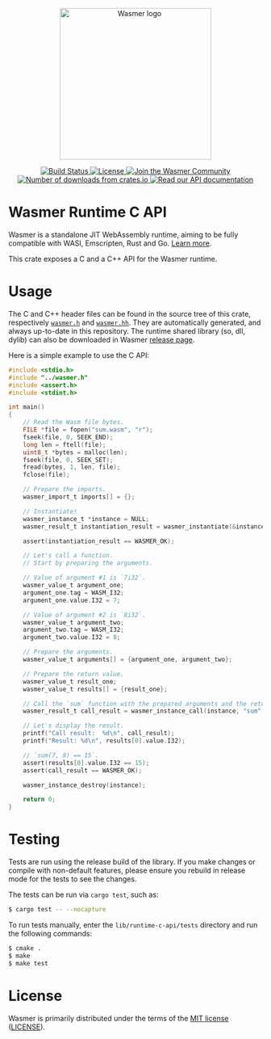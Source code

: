 <p align="center">
  <a href="https://wasmer.io" target="_blank" rel="noopener noreferrer">
    <img width="300" src="https://raw.githubusercontent.com/wasmerio/wasmer/master/logo.png" alt="Wasmer logo">
  </a>
</p>

<p align="center">
  <a href="https://dev.azure.com/wasmerio/wasmer/_build/latest?definitionId=3&branchName=master">
    <img src="https://img.shields.io/azure-devops/build/wasmerio/wasmer/3.svg?style=flat-square" alt="Build Status">
  </a>
  <a href="https://github.com/wasmerio/wasmer/blob/master/LICENSE">
    <img src="https://img.shields.io/github/license/wasmerio/wasmer.svg?style=flat-square" alt="License">
  </a>
  <a href="https://spectrum.chat/wasmer">
    <img src="https://withspectrum.github.io/badge/badge.svg" alt="Join the Wasmer Community">
  </a>
  <a href="https://crates.io/crates/wasmer-runtime-c-api">
    <img src="https://img.shields.io/crates/d/wasmer-runtime-c-api.svg?style=flat-square" alt="Number of downloads from crates.io">
  </a>
  <a href="https://docs.rs/wasmer-runtime-c-api">
    <img src="https://docs.rs/wasmer-runtime-c-api/badge.svg" alt="Read our API documentation">
  </a>
</p>

# Wasmer Runtime C API

Wasmer is a standalone JIT WebAssembly runtime, aiming to be fully
compatible with WASI, Emscripten, Rust and Go. [Learn
more](https://github.com/wasmerio/wasmer).

This crate exposes a C and a C++ API for the Wasmer runtime.

# Usage

The C and C++ header files can be found in the source tree of this
crate, respectively [`wasmer.h`][wasmer_h] and
[`wasmer.hh`][wasmer_hh]. They are automatically generated, and always
up-to-date in this repository.
The runtime shared library (so, dll, dylib) can also be downloaded in Wasmer [release page](https://github.com/wasmerio/wasmer/releases).

Here is a simple example to use the C API:

```c
#include <stdio.h>
#include "../wasmer.h"
#include <assert.h>
#include <stdint.h>

int main()
{
    // Read the Wasm file bytes.
    FILE *file = fopen("sum.wasm", "r");
    fseek(file, 0, SEEK_END);
    long len = ftell(file);
    uint8_t *bytes = malloc(len);
    fseek(file, 0, SEEK_SET);
    fread(bytes, 1, len, file);
    fclose(file);

    // Prepare the imports.
    wasmer_import_t imports[] = {};

    // Instantiate!
    wasmer_instance_t *instance = NULL;
    wasmer_result_t instantiation_result = wasmer_instantiate(&instance, bytes, len, imports, 0);

    assert(instantiation_result == WASMER_OK);

    // Let's call a function.
    // Start by preparing the arguments.

    // Value of argument #1 is `7i32`.
    wasmer_value_t argument_one;
    argument_one.tag = WASM_I32;
    argument_one.value.I32 = 7;

    // Value of argument #2 is `8i32`.
    wasmer_value_t argument_two;
    argument_two.tag = WASM_I32;
    argument_two.value.I32 = 8;

    // Prepare the arguments.
    wasmer_value_t arguments[] = {argument_one, argument_two};

    // Prepare the return value.
    wasmer_value_t result_one;
    wasmer_value_t results[] = {result_one};

    // Call the `sum` function with the prepared arguments and the return value.
    wasmer_result_t call_result = wasmer_instance_call(instance, "sum", arguments, 2, results, 1);

    // Let's display the result.
    printf("Call result:  %d\n", call_result);
    printf("Result: %d\n", results[0].value.I32);

    // `sum(7, 8) == 15`.
    assert(results[0].value.I32 == 15);
    assert(call_result == WASMER_OK);

    wasmer_instance_destroy(instance);

    return 0;
}
```

# Testing

Tests are run using the release build of the library.  If you make
changes or compile with non-default features, please ensure you
rebuild in release mode for the tests to see the changes.

The tests can be run via `cargo test`, such as:

```sh
$ cargo test -- --nocapture
```

To run tests manually, enter the `lib/runtime-c-api/tests` directory
and run the following commands:

```sh
$ cmake .
$ make
$ make test
```


# License

Wasmer is primarily distributed under the terms of the [MIT
license][mit-license] ([LICENSE][license]).


[wasmer_h]: ./wasmer.h
[wasmer_hh]: ./wasmer.hh
[mit-license]: http://opensource.org/licenses/MIT
[license]: https://github.com/wasmerio/wasmer/blob/master/LICENSE
